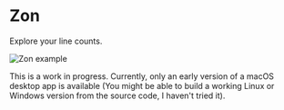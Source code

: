 # Zon

Explore your line counts.

![Zon example](./docs/assets/example-0.2.0.png)

This is a work in progress. Currently, only an early version of a macOS desktop app is available (You might be able to build a working Linux or Windows version from the source code, I haven't tried it).
